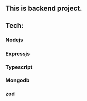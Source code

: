 

## This is backend project.
## Tech: 
### Nodejs
### Expressjs
### Typescript 
### Mongodb
### zod 